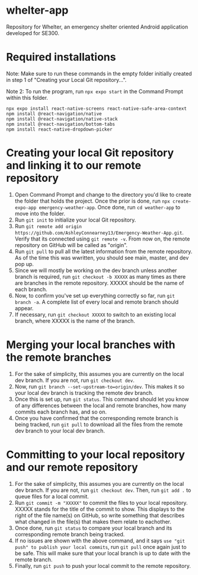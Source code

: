 # whelter-app
Repository for Whelter, an emergency shelter oriented Android application developed for SE300.

# Required installations
Note: Make sure to run these commands in the empty folder initially created in step 1 of "Creating your Local Git repository...".

Note 2: To run the program, run `npx expo start` in the Command Prompt within this folder.
```
npx expo install react-native-screens react-native-safe-area-context
npm install @react-navigation/native
npm install @react-navigation/native-stack
npm install @react-navigation/bottom-tabs
npm install react-native-dropdown-picker
```

# Creating your local Git repository and linking it to our remote repository
1. Open Command Prompt and change to the directory you'd like to create the folder that holds the project. Once the prior is done, run `npx create-expo-app emergency-weather-app`. Once done, run `cd weather-app` to move into the folder.
2. Run `git init` to initialize your local Git repository.
3. Run `git remote add origin https://github.com/AshleyConnearney13/Emergency-Weather-App.git`. Verify that its connected using `git remote -v`. From now on, the remote repository on GitHub will be called as "origin".
4. Run `git pull` to pull all the latest information from the remote repository. As of the time this was wwritten, you should see main, master, and dev pop up.
5. Since we will mostly be working on the dev branch unless another branch is required, run `git checkout -b XXXXX` as many times as there are branches in the remote repository. XXXXX should be the name of each branch.
6. Now, to confirm you've set up everything correctly so far, run `git branch -a`. A complete list of every local and remote branch should appear.
7. If necessary, run `git checkout XXXXX` to switch to an existing local branch, where XXXXX is the name of the branch.

# Merging your local branches with the remote branches
1. For the sake of simplicity, this assumes you are currently on the local dev branch. If you are not, run `git checkout dev`.
2. Now, run `git branch --set-upstream-to=origin/dev`. This makes it so your local dev branch is tracking the remote dev branch.
3. Once this is set up, run `git status`. This command should let you know of any differences between the local and remote branches, how many commits each branch has, and so on.
4. Once you have confirmed that the corresponding remote branch is being tracked, run `git pull` to download all the files from the remote dev branch to your local dev branch.

# Committing to your local repository and our remote repository
1. For the sake of simplicity, this assumes you are currently on the local dev branch. If you are not, run `git checkout dev`. Then, run `git add .` to queue files for a local commit.
2. Run `git commit -m "XXXXX"` to commit the files to your local repository. XXXXX stands for the title of the commit to show. This displays to the right of the file name(s) on GitHub, so write something that describes what changed in the file(s) that makes them relate to eachother.
3. Once done, run `git status` to compare your local branch and its corresponding remote branch being tracked.
4. If no issues are shown with the above command, and it says `use "git push" to publish your local commits`, run `git pull` once again just to be safe. This will make sure that your local branch is up to date with the remote branch.
5. Finally, run `git push` to push your local commit to the remote repository.
